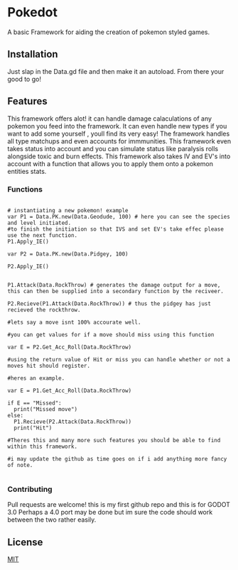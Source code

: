 # Pokedot
A basic Framework for aiding the creation of pokemon styled games.

## Installation

Just slap in the Data.gd file and then make it an autoload. From there your good to go!

## Features

This framework offers alot! it can handle damage calaculations of any pokemon you feed into the framework.
It can even handle new types if you want to add some yourself , youll find its very easy!
The framework handles all type matchups and even accounts for immmunities.
This framework even takes status into account and you can simulate status like paralysis rolls alongside toxic and burn effects.
This framework also takes IV and EV's into account with a function that allows you to apply them onto a pokemon entities stats.

### Functions

```gdscript

# instantiating a new pokemon! example
var P1 = Data.PK.new(Data.Geodude, 100) # here you can see the species and level initiated.
#to finish the initiation so that IVS and set EV's take effec please use the next function.
P1.Apply_IE()

var P2 = Data.PK.new(Data.Pidgey, 100)

P2.Apply_IE()


P1.Attack(Data.RockThrow) # generates the damage output for a move, this can then be supplied into a secondary function by the reciveer.

P2.Recieve(P1.Attack(Data.RockThrow)) # thus the pidgey has just recieved the rockthrow.

#lets say a move isnt 100% accourate well.

#you can get values for if a move should miss using this function

var E = P2.Get_Acc_Roll(Data.RockThrow)

#using the return value of Hit or miss you can handle whether or not a moves hit should register.

#heres an example.

var E = P1.Get_Acc_Roll(Data.RockThrow)
	
if E == "Missed":
  print("Missed move")
else:
  P1.Recieve(P2.Attack(Data.RockThrow))
  print("Hit")

#Theres this and many more such features you should be able to find within this framework.

#i may update the github as time goes on if i add anything more fancy of note.
	
```


### Contributing

Pull requests are welcome! this is my first github repo and this is for GODOT 3.0 
Perhaps a 4.0 port may be done but im sure the code should work between the two rather easily.

## License

[MIT](https://choosealicense.com/licenses/mit/)


